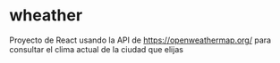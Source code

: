 # wheather
Proyecto de React usando la API de https://openweathermap.org/ para consultar el clima actual de la ciudad que elijas
